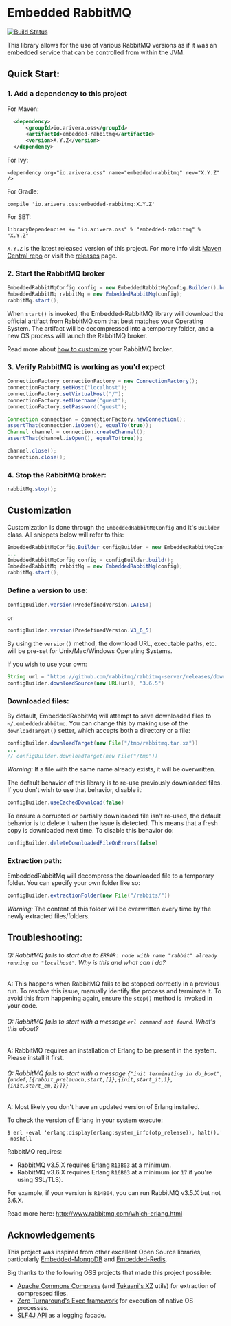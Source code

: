 # Embedded RabbitMQ

[![Build Status](https://travis-ci.org/AlejandroRivera/embedded-rabbitmq.svg?branch=master)](https://travis-ci.org/AlejandroRivera/embedded-rabbitmq)

This library allows for the use of various RabbitMQ versions as if it was an embedded service that can be controlled 
from within the JVM.

## Quick Start:

### 1. Add a dependency to this project

For Maven:
```xml
  <dependency>
      <groupId>io.arivera.oss</groupId>
      <artifactId>embedded-rabbitmq</artifactId>
      <version>X.Y.Z</version>
  </dependency>
```

For Ivy:
```
<dependency org="io.arivera.oss" name="embedded-rabbitmq" rev="X.Y.Z" />
```

For Gradle:
```
compile 'io.arivera.oss:embedded-rabbitmq:X.Y.Z'
```

For SBT:
```
libraryDependencies += "io.arivera.oss" % "embedded-rabbitmq" % "X.Y.Z"
```

`X.Y.Z` is the latest released version of this project. 
For more info visit [Maven Central repo](http://search.maven.org/#search%7Cga%7C1%7Cg%3A%22io.arivera.oss%22%20AND%20a%3A%22embedded-rabbitmq%22) 
or visit the [releases](https://github.com/AlejandroRivera/embedded-rabbitmq/releases) page.

### 2. Start the RabbitMQ broker

```java
EmbeddedRabbitMqConfig config = new EmbeddedRabbitMqConfig.Builder().build();
EmbeddedRabbitMq rabbitMq = new EmbeddedRabbitMq(config);
rabbitMq.start();
```

When `start()` is invoked, the Embedded-RabbitMQ library will download the official artifact from RabbitMQ.com that best matches 
your Operating System. The artifact will be decompressed into a temporary folder, and a new OS process will launch the RabbitMQ broker.

Read more about [how to customize](#Customization) your RabbitMQ broker.

### 3. Verify RabbitMQ is working as you'd expect
```java
ConnectionFactory connectionFactory = new ConnectionFactory();
connectionFactory.setHost("localhost");
connectionFactory.setVirtualHost("/");
connectionFactory.setUsername("guest");
connectionFactory.setPassword("guest");

Connection connection = connectionFactory.newConnection();
assertThat(connection.isOpen(), equalTo(true));
Channel channel = connection.createChannel();
assertThat(channel.isOpen(), equalTo(true));

channel.close();
connection.close();
```

### 4. Stop the RabbitMQ broker:
```java
rabbitMq.stop();
```

## Customization

Customization is done through the `EmbeddedRabbitMqConfig` and it's `Builder` class.
All snippets below will refer to this:
```java
EmbeddedRabbitMqConfig.Builder configBuilder = new EmbeddedRabbitMqConfig.Builder();
...
EmbeddedRabbitMqConfig config = configBuilder.build();
EmbeddedRabbitMq rabbitMq = new EmbeddedRabbitMq(config);
rabbitMq.start();
```

### Define a version to use:
```java
configBuilder.version(PredefinedVersion.LATEST)
```
or 
```java
configBuilder.version(PredefinedVersion.V3_6_5)
```

By using the `version()` method, the download URL, executable paths, etc. will be pre-set for Unix/Mac/Windows Operating Systems.

If you wish to use your own:
```java
String url = "https://github.com/rabbitmq/rabbitmq-server/releases/download/rabbitmq_v3_6_5/rabbitmq-server-generic-unix-3.6.5.tar.xz"
configBuilder.downloadSource(new URL(url), "3.6.5")
```

### Downloaded files:
By default, EmbeddedRabbitMq will attempt to save downloaded files to `~/.embeddedrabbitmq`. 
You can change this by making use of the `downloadTarget()` setter, which accepts both a directory or a file:
```java
configBuilder.downloadTarget(new File("/tmp/rabbitmq.tar.xz"))
...
// configBuilder.downloadTarget(new File("/tmp"))
```
_Warning:_ If a file with the same name already exists, it will be overwritten. 

The default behavior of this library is to re-use previously downloaded files. If you don't wish to use that behavior, disable it:
```java
configBuilder.useCachedDownload(false)
```

To ensure a corrupted or partially downloaded file isn't re-used, the default behavior is to delete it when the issue is detected.
This means that a fresh copy is downloaded next time. To disable this behavior do:
```java
configBuilder.deleteDownloadedFileOnErrors(false)
```

### Extraction path:
EmbeddedRabbitMq will decompress the downloaded file to a temporary folder. You can specify your own folder like so:
```java
configBuilder.extractionFolder(new File("/rabbits/"))
```
_Warning:_ The content of this folder will be overwritten every time by the newly extracted files/folders.

## Troubleshooting:

###### Q: RabbitMQ fails to start due to `ERROR: node with name "rabbit" already running on "localhost"`. Why is this and what can I do?
  
A: This happens when RabbitMQ fails to be stopped correctly in a previous run. 
To resolve this issue, manually identify the process and terminate it. To avoid this from happening again, ensure the `stop()` 
method is invoked in your code.

###### Q: RabbitMQ fails to start with a message `erl command not found`. What's this about?

A: RabbitMQ requires an installation of Erlang to be present in the system. Please install it first.

###### Q: RabbitMQ fails to start with a message `{"init terminating in do_boot",{undef,[{rabbit_prelaunch,start,[]},{init,start_it,1},{init,start_em,1}]}}`

A: Most likely you don't have an updated version of Erlang installed. 

To check the version of Erlang in your system execute:
```
$ erl -eval 'erlang:display(erlang:system_info(otp_release)), halt().'  -noshell
```

RabbitMQ requires:
  * RabbitMQ v3.5.X requires Erlang `R13B03` at a minimum.
  * RabbitMQ v3.6.X requires Erlang `R16B03` at a minimum (or `17` if you're using SSL/TLS).

For example, if your version is `R14B04`, you can run RabbitMQ v3.5.X but not 3.6.X.

Read more here: http://www.rabbitmq.com/which-erlang.html

## Acknowledgements
This project was inspired from other excellent Open Source libraries, particularly [Embedded-MongoDB](https://github.com/flapdoodle-oss/de.flapdoodle.embed.mongo) 
and [Embedded-Redis](https://github.com/flapdoodle-oss/de.flapdoodle.embed.redis).

Big thanks to the following OSS projects that made this project possible:
 
 * [Apache Commons Compress](https://commons.apache.org/proper/commons-compress/) (and [Tukaani's XZ](http://tukaani.org/xz/) utils)
    for extraction of compressed files.
 * [Zero Turnaround's Exec framework](https://github.com/zeroturnaround/zt-exec)
    for execution of native OS processes.
 * [SLF4J API](http://www.slf4j.org/) 
    as a logging facade.
